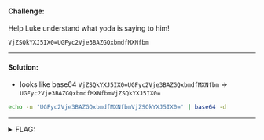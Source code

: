 #### Challenge:

Help Luke understand what yoda is saying to him!

`VjZSQkYXJ5IX0=UGFyc2Vje3BAZGQxbmdfMXNfbm`

---

#### Solution:

- looks like base64 `VjZSQkYXJ5IX0=UGFyc2Vje3BAZGQxbmdfMXNfbm` => `UGFyc2Vje3BAZGQxbmdfMXNfbmVjZSQkYXJ5IX0=`

```bash
echo -n 'UGFyc2Vje3BAZGQxbmdfMXNfbmVjZSQkYXJ5IX0=' | base64 -d
```

---

<details><summary>FLAG:</summary>

```
Parsec{p@dd1ng_1s_nece$$ary!}
```

</details>
<br/>
